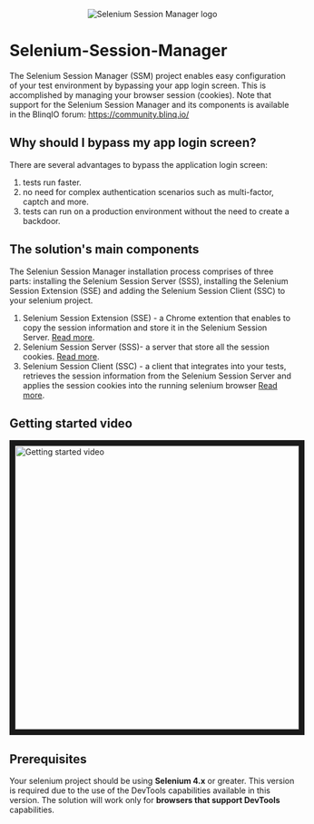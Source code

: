 <p align="center">
    <img src="https://blinq.io/wp-content/uploads/2022/06/Blinqio128_128.png" alt="Selenium Session Manager logo">
</p>

# Selenium-Session-Manager
The Selenium Session Manager (SSM) project enables easy configuration of your test environment by bypassing your app login screen. This is accomplished by managing your browser session (cookies). 
Note that support for the Selenium Session Manager and its components is available in the BlinqIO forum: https://community.blinq.io/
## Why should I bypass my app login screen?
There are several advantages to bypass the application login screen:
1. tests run faster.
2. no need for complex authentication scenarios such as multi-factor, captch and more.
3. tests can run on a production environment without the need to create a backdoor.

## The solution's main components
The Seleniun Session Manager installation process comprises of three parts: installing the Selenium Session Server (SSS), installing the Selenium Session Extension (SSE) and adding the Selenium Session Client (SSC) to your selenium project.
1. Selenium Session Extension (SSE) - a Chrome extention that enables to copy the session information and store it in the Selenium Session Server. [Read more](https://github.com/blinq-io/selenium-session-manager/blob/master/extension).
2. Selenium Session Server (SSS)- a server that store all the session cookies. [Read more](https://github.com/blinq-io/selenium-session-manager/tree/master/server).
3. Selenium Session Client (SSC) - a client that integrates into your tests, retrieves the session information from the Selenium Session Server and applies the session cookies into the running selenium browser [Read more](https://github.com/blinq-io/selenium-session-manager/tree/master/clients).

## Getting started video

<a href="http://www.youtube.com/watch?feature=player_embedded&v=zf5PJjMtnpE
" target="_blank"><img src="http://img.youtube.com/vi/zf5PJjMtnpE/0.jpg" 
alt="Getting started video" width="500" border="10" /></a>

## Prerequisites
Your selenium project should be using **Selenium 4.x** or greater. This version is required due to the use of the DevTools capabilities available in this version.
The solution will work only for **browsers that support DevTools** capabilities.
